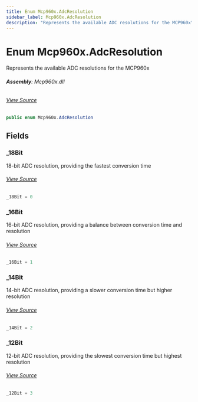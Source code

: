 ```yaml
---
title: Enum Mcp960x.AdcResolution
sidebar_label: Mcp960x.AdcResolution
description: "Represents the available ADC resolutions for the MCP960x"
---
```

# Enum Mcp960x.AdcResolution
Represents the available ADC resolutions for the MCP960x

###### **Assembly**: Mcp960x.dll
###### [View Source](https://github.com/WildernessLabs/Meadow.Foundation.git/blob/develop/Source/Meadow.Foundation.Peripherals/Sensors.Temperature.Mcp960x/Driver/Mcp960x.Enums.cs#L90)
```csharp title="Declaration"
public enum Mcp960x.AdcResolution
```
## Fields
### _18Bit
18-bit ADC resolution, providing the fastest conversion time
###### [View Source](https://github.com/WildernessLabs/Meadow.Foundation.git/blob/develop/Source/Meadow.Foundation.Peripherals/Sensors.Temperature.Mcp960x/Driver/Mcp960x.Enums.cs#L95)
```csharp title="Declaration"
_18Bit = 0
```
### _16Bit
16-bit ADC resolution, providing a balance between conversion time and resolution
###### [View Source](https://github.com/WildernessLabs/Meadow.Foundation.git/blob/develop/Source/Meadow.Foundation.Peripherals/Sensors.Temperature.Mcp960x/Driver/Mcp960x.Enums.cs#L99)
```csharp title="Declaration"
_16Bit = 1
```
### _14Bit
14-bit ADC resolution, providing a slower conversion time but higher resolution
###### [View Source](https://github.com/WildernessLabs/Meadow.Foundation.git/blob/develop/Source/Meadow.Foundation.Peripherals/Sensors.Temperature.Mcp960x/Driver/Mcp960x.Enums.cs#L103)
```csharp title="Declaration"
_14Bit = 2
```
### _12Bit
12-bit ADC resolution, providing the slowest conversion time but highest resolution
###### [View Source](https://github.com/WildernessLabs/Meadow.Foundation.git/blob/develop/Source/Meadow.Foundation.Peripherals/Sensors.Temperature.Mcp960x/Driver/Mcp960x.Enums.cs#L107)
```csharp title="Declaration"
_12Bit = 3
```
